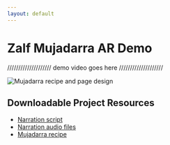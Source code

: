 ```yaml
--- 
layout: default
---
```


# Zalf Mujadarra AR Demo

////////////////////
demo video goes here
////////////////////

![Mujadarra recipe and page design](downloads/mujadarra-recipe.jpg)

## Downloadable Project Resources

- [Narration script](downloads/mujadarra-script.pdf)
- [Narration audio files](downloads/mujadarra-narration-audio.tar.gz)
- [Mujadarra recipe](downloads/mujadarra-recipe.jpg)
